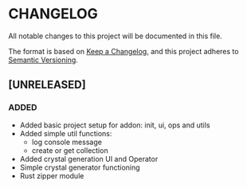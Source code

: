 # CHANGELOG

All notable changes to this project will be documented in this file.

The format is based on [Keep a Changelog](https://keepachangelog.com/en/1.1.0/),
and this project adheres to [Semantic Versioning](https://semver.org/spec/v2.0.0.html).

## [UNRELEASED]

### ADDED
- Added basic project setup for addon: init, ui, ops and utils
- Added simple util functions:
    - log console message
    - create or get collection
- Added crystal generation UI and Operator
- Simple crystal generator functioning
- Rust zipper module